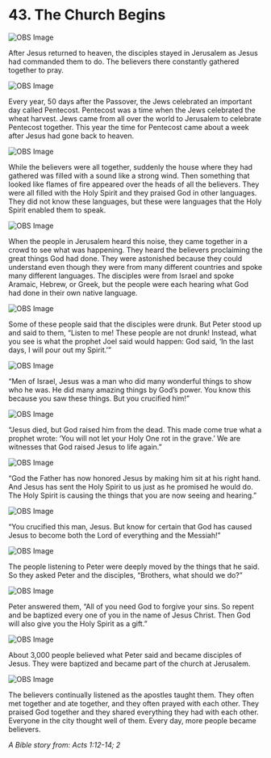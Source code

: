 # 43. The Church Begins

![OBS Image](https://cdn.door43.org/obs/jpg/360px/obs-en-43-01.jpg)

After Jesus returned to heaven, the disciples stayed in Jerusalem as Jesus had commanded them to do. The believers there constantly gathered together to pray.

![OBS Image](https://cdn.door43.org/obs/jpg/360px/obs-en-43-02.jpg)

Every year, 50 days after the Passover, the Jews celebrated an important day called Pentecost. Pentecost was a time when the Jews celebrated the wheat harvest. Jews came from all over the world to Jerusalem to celebrate Pentecost together. This year the time for Pentecost came about a week after Jesus had gone back to heaven.

![OBS Image](https://cdn.door43.org/obs/jpg/360px/obs-en-43-03.jpg)

While the believers were all together, suddenly the house where they had gathered was filled with a sound like a strong wind. Then something that looked like flames of fire appeared over the heads of all the believers. They were all filled with the Holy Spirit and they praised God in other languages. They did not know these languages, but these were languages that the Holy Spirit enabled them to speak.

![OBS Image](https://cdn.door43.org/obs/jpg/360px/obs-en-43-04.jpg)

When the people in Jerusalem heard this noise, they came together in a crowd to see what was happening. They heard the believers proclaiming the great things God had done. They were astonished because they could understand even though they were from many different countries and spoke many different languages. The disciples were from Israel and spoke Aramaic, Hebrew, or Greek, but the people were each hearing what God had done in their own native language.

![OBS Image](https://cdn.door43.org/obs/jpg/360px/obs-en-43-05.jpg)

Some of these people said that the disciples were drunk. But Peter stood up and said to them, “Listen to me! These people are not drunk! Instead, what you see is what the prophet Joel said would happen: God said, ‘In the last days, I will pour out my Spirit.’”

![OBS Image](https://cdn.door43.org/obs/jpg/360px/obs-en-43-06.jpg)

“Men of Israel, Jesus was a man who did many wonderful things to show who he was. He did many amazing things by God’s power. You know this because you saw these things. But you crucified him!”

![OBS Image](https://cdn.door43.org/obs/jpg/360px/obs-en-43-07.jpg)

“Jesus died, but God raised him from the dead. This made come true what a prophet wrote: ‘You will not let your Holy One rot in the grave.’ We are witnesses that God raised Jesus to life again.”

![OBS Image](https://cdn.door43.org/obs/jpg/360px/obs-en-43-08.jpg)

“God the Father has now honored Jesus by making him sit at his right hand. And Jesus has sent the Holy Spirit to us just as he promised he would do. The Holy Spirit is causing the things that you are now seeing and hearing.”

![OBS Image](https://cdn.door43.org/obs/jpg/360px/obs-en-43-09.jpg)

“You crucified this man, Jesus. But know for certain that God has caused Jesus to become both the Lord of everything and the Messiah!”

![OBS Image](https://cdn.door43.org/obs/jpg/360px/obs-en-43-10.jpg)

The people listening to Peter were deeply moved by the things that he said. So they asked Peter and the disciples, “Brothers, what should we do?”

![OBS Image](https://cdn.door43.org/obs/jpg/360px/obs-en-43-11.jpg)

Peter answered them, “All of you need God to forgive your sins. So repent and be baptized every one of you in the name of Jesus Christ. Then God will also give you the Holy Spirit as a gift.”

![OBS Image](https://cdn.door43.org/obs/jpg/360px/obs-en-43-12.jpg)

About 3,000 people believed what Peter said and became disciples of Jesus. They were baptized and became part of the church at Jerusalem.

![OBS Image](https://cdn.door43.org/obs/jpg/360px/obs-en-43-13.jpg)

The believers continually listened as the apostles taught them. They often met together and ate together, and they often prayed with each other. They praised God together and they shared everything they had with each other. Everyone in the city thought well of them. Every day, more people became believers.

_A Bible story from: Acts 1:12-14; 2_
